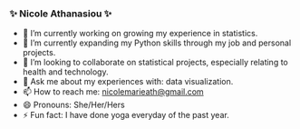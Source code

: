 ### ✨ Nicole Athanasiou ✨ 

- 🔭 I’m currently working on growing my experience in statistics.
- 🌱 I’m currently expanding my Python skills through my job and personal projects.
- 👯 I’m looking to collaborate on statistical projects, especially relating to health and technology.
- 💬 Ask me about my experiences with: data visualization.
- 📫 How to reach me: nicolemarieath@gmail.com
- 😄 Pronouns: She/Her/Hers
- ⚡ Fun fact: I have done yoga everyday of the past year.
